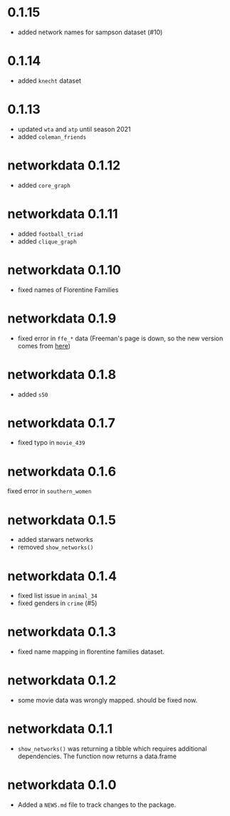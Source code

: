 # 0.1.15

* added network names for sampson dataset (#10)

# 0.1.14

* added `knecht` dataset

# 0.1.13

* updated `wta` and `atp` until season 2021
* added `coleman_friends`

# networkdata 0.1.12

* added `core_graph`

# networkdata 0.1.11

* added `football_triad`
* added `clique_graph`

# networkdata 0.1.10

* fixed names of Florentine Families

# networkdata 0.1.9

* fixed error in `ffe_*` data (Freeman's page is down, so the new version comes from [here](https://github.com/zalmquist/networkdata))

# networkdata 0.1.8

* added `s50`

# networkdata 0.1.7

* fixed typo in `movie_439`

# networkdata 0.1.6

fixed error in `southern_women`

# networkdata 0.1.5

* added starwars networks
* removed `show_networks()`

# networkdata 0.1.4

* fixed list issue in `animal_34`
* fixed genders in `crime` (#5)

# networkdata 0.1.3

* fixed name mapping in florentine families dataset.

# networkdata 0.1.2

* some movie data was wrongly mapped. should be fixed now.

# networkdata 0.1.1

* `show_networks()` was returning a tibble which requires additional dependencies. The function now returns a data.frame

# networkdata 0.1.0

* Added a `NEWS.md` file to track changes to the package.
